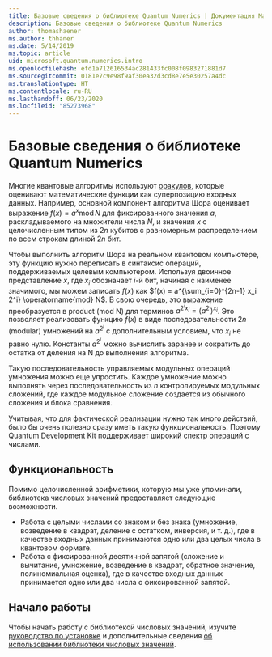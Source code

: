 ```yaml
---
title: Базовые сведения о библиотеке Quantum Numerics | Документация Майкрософт
description: Базовые сведения о библиотеке Quantum Numerics
author: thomashaener
ms.author: thhaner
ms.date: 5/14/2019
ms.topic: article
uid: microsoft.quantum.numerics.intro
ms.openlocfilehash: efd1a712616534ac281433fc008f0983271881d7
ms.sourcegitcommit: 0181e7c9e98f9af30ea32d3cd8e7e5e30257a4dc
ms.translationtype: HT
ms.contentlocale: ru-RU
ms.lasthandoff: 06/23/2020
ms.locfileid: "85273968"
---
```

# <a name="introduction-to-the-quantum-numerics-library"></a>Базовые сведения о библиотеке Quantum Numerics

Многие квантовые алгоритмы используют [оракулов](xref:microsoft.quantum.concepts.oracles), которые оценивают математические функции как суперпозицию входных данных.
Например, основной компонент алгоритма Шора оценивает выражение $f(x) = a^x\operatorname{mod} N$ для фиксированного значения $a$, раскладываемого на множители числа $N$, и значения $x$ с целочисленным типом из $2n$ кубитов с равномерным распределением по всем строкам длиной $2n$ бит.

Чтобы выполнить алгоритм Шора на реальном квантовом компьютере, эту функцию нужно переписать в синтаксис операций, поддерживаемых целевым компьютером.
Используя двоичное представление $x$, где $x_i$ обозначает $i$-й бит, начиная с наименее значимого, мы можем записать $f(x)$ как $f(x) = a^{\sum_{i=0}^{2n-1} x_i 2^i} \operatorname{mod} N$.
В свою очередь, это выражение преобразуется в product (mod N) для терминов $a^{2^i x_i}=(a^{2^i})^{x_i}$. Это позволяет реализовать функцию $f(x)$ в виде последовательности $2n$ (modular) умножений на $a^{2^i}$ с дополнительным условием, что $x_i$ не равно нулю. Константы $a^{2^i}$ можно вычислить заранее и сократить до остатка от деления на N до выполнения алгоритма.

Такую последовательность управляемых модульных операций умножения можно еще упростить. Каждое умножение можно выполнять через последовательность из $n$ контролируемых модульных сложений, где каждое модульное сложение создается из обычного сложения и блока сравнения.


Учитывая, что для фактической реализации нужно так много действий, было бы очень полезно сразу иметь такую функциональность.
Поэтому Quantum Development Kit поддерживает широкий спектр операций с числами.


## <a name="functionality"></a>Функциональность

Помимо целочисленной арифметики, которую мы уже упоминали, библиотека числовых значений предоставляет следующие возможности.

 - Работа с целыми числами со знаком и без знака (умножение, возведение в квадрат, деление с остатком, инверсия, и т. д.), где в качестве входных данных принимаются одно или два целых числа в квантовом формате.
 - Работа с фиксированной десятичной запятой (сложение и вычитание, умножение, возведение в квадрат, обратное значение, полиномиальная оценка), где в качестве входных данных принимается одно или два числа с фиксированной запятой.

## <a name="getting-started"></a>Начало работы

Чтобы начать работу с библиотекой числовых значений, изучите [руководство по установке](xref:microsoft.quantum.numerics.installation) и дополнительные сведения [об использовании библиотеки числовых значений](xref:microsoft.quantum.numerics.usage).
